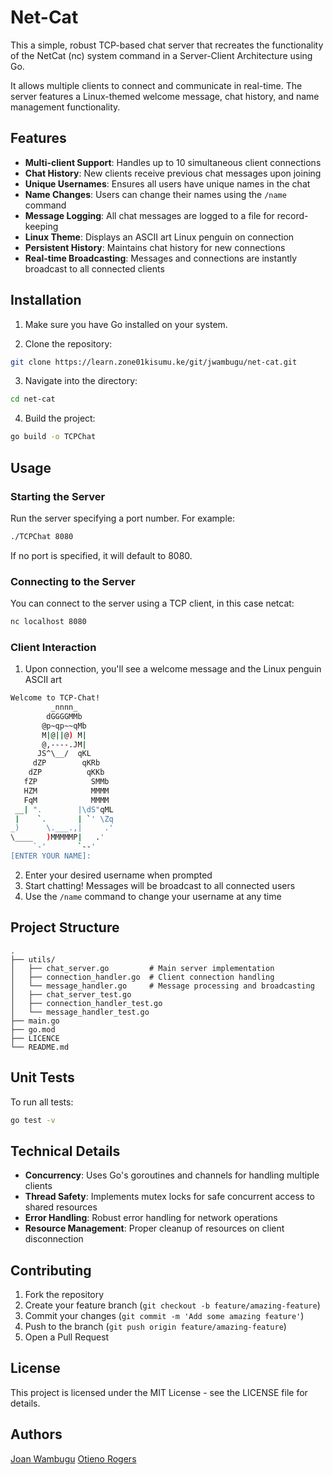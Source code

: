 # Net-Cat

This a simple, robust TCP-based chat server that recreates the functionality of the NetCat (nc) system command in a Server-Client Architecture using Go.

It allows multiple clients to connect and communicate in real-time. The server features a Linux-themed welcome message, chat history, and name management functionality.

## Features

- **Multi-client Support**: Handles up to 10 simultaneous client connections
- **Chat History**: New clients receive previous chat messages upon joining
- **Unique Usernames**: Ensures all users have unique names in the chat
- **Name Changes**: Users can change their names using the `/name` command
- **Message Logging**: All chat messages are logged to a file for record-keeping
- **Linux Theme**: Displays an ASCII art Linux penguin on connection
- **Persistent History**: Maintains chat history for new connections
- **Real-time Broadcasting**: Messages and connections are instantly broadcast to all connected clients

## Installation

1. Make sure you have Go installed on your system.

2. Clone the repository:
```bash
git clone https://learn.zone01kisumu.ke/git/jwambugu/net-cat.git
```
3. Navigate into the directory:
```bash
cd net-cat
```

4. Build the project:
```bash
go build -o TCPChat
```

## Usage

### Starting the Server

Run the server specifying a port number. For example:

```bash
./TCPChat 8080
```

If no port is specified, it will default to 8080.

### Connecting to the Server

You can connect to the server using a TCP client, in this case netcat:

```bash
nc localhost 8080
```

### Client Interaction

1. Upon connection, you'll see a welcome message and the Linux penguin ASCII art
```bash
Welcome to TCP-Chat!
         _nnnn_
        dGGGGMMb
       @p~qp~~qMb
       M|@||@) M|
       @,----.JM|
      JS^\__/  qKL
     dZP        qKRb
    dZP          qKKb
   fZP            SMMb
   HZM            MMMM
   FqM            MMMM
 __| ".        |\dS"qML
 |    `.       | `' \Zq
_)      \.___.,|     .'
\____   )MMMMMP|   .'
     `-'       `--'
[ENTER YOUR NAME]: 
```
2. Enter your desired username when prompted
3. Start chatting! Messages will be broadcast to all connected users
4. Use the `/name` command to change your username at any time

## Project Structure
```
.
├── utils/
│   ├── chat_server.go         # Main server implementation
│   ├── connection_handler.go  # Client connection handling
│   └── message_handler.go     # Message processing and broadcasting
│   ├── chat_server_test.go
│   ├── connection_handler_test.go
│   └── message_handler_test.go
├── main.go
├── go.mod
├── LICENCE
└── README.md
```
## Unit Tests

To run all tests:

```bash
go test -v
```

## Technical Details

- **Concurrency**: Uses Go's goroutines and channels for handling multiple clients
- **Thread Safety**: Implements mutex locks for safe concurrent access to shared resources
- **Error Handling**: Robust error handling for network operations
- **Resource Management**: Proper cleanup of resources on client disconnection


## Contributing

1. Fork the repository
2. Create your feature branch (`git checkout -b feature/amazing-feature`)
3. Commit your changes (`git commit -m 'Add some amazing feature'`)
4. Push to the branch (`git push origin feature/amazing-feature`)
5. Open a Pull Request

## License

This project is licensed under the MIT License - see the LICENSE file for details.

## Authors
[Joan Wambugu](https://learn.zone01kisumu.ke/git/jwambugu/)
[Otieno Rogers](https://learn.zone01kisumu.ke/git/oragwelr/)